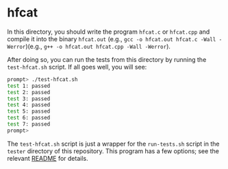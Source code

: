 # hfcat

In this directory, you should write the program `hfcat.c` or `hfcat.cpp` and compile it into
the binary `hfcat.out` (e.g., `gcc -o hfcat.out hfcat.c -Wall -Werror`)(e.g., `g++ -o hfcat.out hfcat.cpp -Wall -Werror`).

After doing so, you can run the tests from this directory by running the
`test-hfcat.sh` script. If all goes well, you will see:

```sh
prompt> ./test-hfcat.sh
test 1: passed
test 2: passed
test 3: passed
test 4: passed
test 5: passed
test 6: passed
test 7: passed
prompt>
```

The `test-hfcat.sh` script is just a wrapper for the `run-tests.sh` script in
the `tester` directory of this repository. This program has a few options; see
the relevant
[README](https://github.com/remzi-arpacidusseau/ostep-projects/blob/master/tester/README.md) for details.
